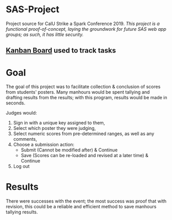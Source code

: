 # SAS-Project
Project source for CalU Strike a Spark Conference 2019.
*This project is a functional proof-of-concept, laying the groundwork for future SAS web app groups; as such, it has little security.*

## [Kanban Board](https://trello.com/b/VA8yieML/sas-project) used to track tasks

# Goal
The goal of this project was to facilitate collection & conclusion of scores from students' posters. Many manhours would be spent tallying and drafting results from the results; with this program, results would be made in seconds.

Judges would:
1. Sign in with a unique key assigned to them,
2. Select which poster they were judging, 
3. Select numeric scores from pre-determined ranges, as well as any comments,
4. Choose a submission action: 
   - Submit (Cannot be modified after) & Continue
   - Save (Scores can be re-loaded and revised at a later time) & Continue
5. Log out

# Results
There were successes with the event; the most success was proof that with revision, this could be a reliable and efficient method to save manhours tallying results.

